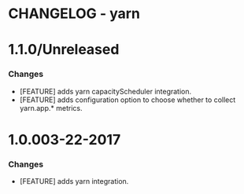 # CHANGELOG - yarn

1.1.0/Unreleased
==================

### Changes

* [FEATURE] adds yarn capacityScheduler integration.
* [FEATURE] adds configuration option to choose whether to collect yarn.app.* metrics.

1.0.003-22-2017
==================

### Changes

* [FEATURE] adds yarn integration.
